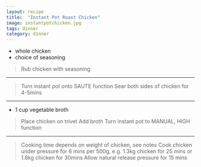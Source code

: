```yaml
---
layout: recipe
title:  "Instant Pot Roast Chicken"
image: instantpotchicken.jpg
tags: dinner
category: dinner
---
```


* whole chicken
* choice of seasoning


> Rub chicken with seasoning

---

> Turn instant pot onto SAUTE function
> Sear both sides of chicken for 4-5mins

--- 

* 1 cup vegetable broth

> Place chicken on trivet
> Add broth
> Turn instant pot to MANUAL, HIGH function

--- 

> Cooking time depends on weight of chicken, see notes
> Cook chicken under pressure for 6 mins per 500g, e.g. 1.3kg chicken for 25 mins or 1.8kg chicken for 30mins
> Allow natural release pressure for 15 mins

